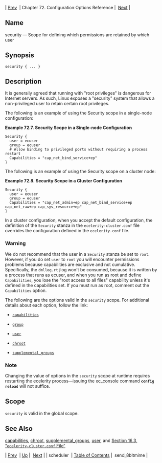 | [Prev](conf.ref.scheduler)  | Chapter 72. Configuration Options Reference |  [Next](conf.ref.send_8bitmime) |

<a name="conf.ref.security"></a>
## Name

security — Scope for defining which permissions are retained by which user

## Synopsis

`security { ... }`

<a name="idp26452336"></a>
## Description

It is generally agreed that running with "root privileges" is dangerous for Internet servers. As such, Linux exposes a "security" system that allows a non-privileged user to retain certain root privileges.

The following is an example of using the Security scope in a single-node configuration:

<a name="example.security"></a>

**Example 72.7. Security Scope in a Single-node Configuration**

```
Security {
  user = ecuser
  group = ecuser
  # Allow binding to privileged ports without requiring a process restart
  Capabilities = "cap_net_bind_service+ep"
}
```

The following is an example of using the Security scope on a cluster node:

<a name="example.security.cluster"></a>

**Example 72.8. Security Scope in a Cluster Configuration**

```
Security {
  user = ecuser
  group = ecuser
  Capabilities = "cap_net_admin+ep cap_net_bind_service+ep cap_net_raw+ep cap_sys_resource+ep"
}
```

In a cluster configuration, when you accept the default configuration, the definition of the `Security` stanza in the `ecelerity-cluster.conf` file overrides the configuration defined in the `ecelerity.conf` file.

### Warning

We do not recommend that the user in a `Security` stanza be set to `root`. However, if you do set `user` to `root` you will encounter permissions problems because capabilities are exclusive and not cumulative. Specifically, the `dmllog.rt` jlog won't be consumed, because it is written by a process that runs as ecuser, and when you run as root and define `Capabilities`, you lose the "root access to all files" capability unless it's defined in the capabilities set. If you must run as root, comment out the `Capabilities` option.

The following are the options valid in the `security` scope. For additional details about each option, follow the link:

*   [`capabilities`](conf.ref.capabilities "capabilities")

*   [`group`](conf.ref.user "user")

*   [`user`](conf.ref.user "user")

*   [`chroot`](conf.ref.chroot "chroot")

*   [`supplemental_groups`](conf.ref.supplemental_groups "supplemental_groups")

### Note

Changing the value of options in the `security` scope at runtime requires restarting the ecelerity process—issuing the ec_console command **`config reload`**         will not suffice.

<a name="idp26478736"></a>
## Scope

`security` is valid in the global scope.

<a name="idp26480992"></a>
## See Also

[capabilities](conf.ref.capabilities "capabilities"), [chroot](conf.ref.chroot "chroot"), [supplemental_groups](conf.ref.supplemental_groups "supplemental_groups"), [user](conf.ref.user "user"), and [Section 16.3, “`ecelerity-cluster.conf` File”](conf.ref.ecelerity_cluster.conf "16.3. ecelerity-cluster.conf File")

| [Prev](conf.ref.scheduler)  | [Up](config.options.ref) |  [Next](conf.ref.send_8bitmime) |
| scheduler  | [Table of Contents](index) |  send_8bitmime |

